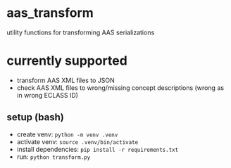 # aas_transform
utility functions for transforming AAS serializations

# currently supported
* transform AAS XML files to JSON
* check AAS XML files to wrong/missing concept descriptions (wrong as in wrong ECLASS ID)

## setup (bash)
* create venv: ```python -m venv .venv```
* activate venv: ```source .venv/bin/activate```
* install dependencies: ```pip install -r requirements.txt```
* run: ```python transform.py```

